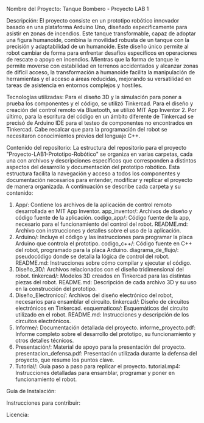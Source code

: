 Nombre del Proyecto: Tanque Bombero - Proyecto LAB 1

Descripción: El proyecto consiste en un prototipo robótico innovador basado en una plataforma Arduino Uno, diseñado específicamente para asistir en zonas de incendios. Este tanque transformable, capaz de adoptar una figura humanoide, combina la movilidad robusta de un tanque con la precisión y adaptabilidad de un humanoide. Este diseño único permite al robot cambiar de forma para enfrentar desafíos específicos en operaciones de rescate o apoyo en incendios. Mientras que la forma de tanque le permite moverse con estabilidad en terrenos accidentados y alcanzar zonas de difícil acceso, la transformación a humanoide facilita la manipulación de herramientas y el acceso a áreas reducidas, mejorando su versatilidad en tareas de asistencia en entornos complejos y hostiles.

Tecnologías utilizadas: Para el diseño 3D y la simulación para poner a prueba los componentes y el código, se utilizó Tinkercad. Para el diseño y creación del control remoto vía Bluetooth, se utilizó MIT App Inventor 2. Por último, para la escritura del código en un ámbito diferente de Tinkercad se precisó de Arduino IDE para el testeo de componentes no encontrados en Tinkercad. Cabe recalcar que para la programación del robot se necesitaron conocimientos previos del lenguaje C++.

Contenido del repositorio: La estructura del repositorio para el proyecto "Proyecto-LAB1-Prototipo-Robótico" se organiza en varias carpetas, cada una con archivos y descripciones específicos que corresponden a distintos aspectos del desarrollo y documentación del prototipo robótico. Esta estructura facilita la navegación y acceso a todos los componentes y documentación necesarios para entender, modificar y replicar el proyecto de manera organizada. A continuación se describe cada carpeta y su contenido:
1) App/: Contiene los archivos de la aplicación de control remoto desarrollada en MIT App Inventor.
  app_inventor/: Archivos de diseño y código fuente de la aplicación.
  codigo_app/: Código fuente de la app, necesario para el funcionamiento del control del robot.
  README.md: Archivo con instrucciones y detalles sobre el uso de la aplicación.
2) Arduino/: Incluye el código y las instrucciones para programar la placa Arduino que controla el prototipo.
  codigo_c++/: Código fuente en C++ del robot, programado para la placa Arduino.
  diagrama_de_flujo/: pseudocódigo donde se detalla la lógica de control del robot.
  README.md: Instrucciones sobre cómo compilar y ejecutar el código.
3) Diseño_3D/: Archivos relacionados con el diseño tridimensional del robot.
  tinkercad/: Modelos 3D creados en Tinkercad para las distintas piezas del robot.
  README.md: Descripción de cada archivo 3D y su uso en la construcción del prototipo.
4) Diseño_Electronico/: Archivos del diseño electrónico del robot, necesarios para ensamblar el circuito.
  tinkercad/: Diseño de circuitos electrónicos en Tinkercad.
  esquematicos/: Esquemáticos del circuito utilizado en el robot.
  README.md: Instrucciones y descripción de los circuitos electrónicos.
5) Informe/: Documentación detallada del proyecto.
  informe_proyecto.pdf: Informe completo sobre el desarrollo del prototipo, su funcionamiento y otros detalles técnicos.
6) Presentación/: Material de apoyo para la presentación del proyecto.
  presentacion_defensa.pdf: Presentación utilizada durante la defensa del proyecto, que resume los puntos clave.
7) Tutorial/: Guía paso a paso para replicar el proyecto.
  tutorial.mp4: Instrucciones detalladas para ensamblar, programar y poner en funcionamiento el robot.

Guía de Instalación:

Instrucciones para contribuir:

Licencia:
